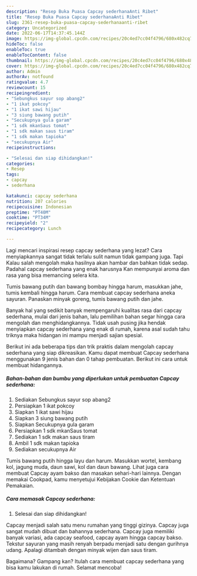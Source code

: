 ```yaml
---
description: "Resep Buka Puasa Capcay sederhanaAnti Ribet"
title: "Resep Buka Puasa Capcay sederhanaAnti Ribet"
slug: 2361-resep-buka-puasa-capcay-sederhanaanti-ribet
category: Uncategorized
date: 2022-06-17T14:37:45.144Z
image: https://img-global.cpcdn.com/recipes/20c4ed7cc04f4796/680x482cq70/capcay-sederhana-foto-resep-utama.jpg
hideToc: false
enableToc: true
enableTocContent: false
thumbnail: https://img-global.cpcdn.com/recipes/20c4ed7cc04f4796/680x482cq70/capcay-sederhana-foto-resep-utama.jpg
cover: https://img-global.cpcdn.com/recipes/20c4ed7cc04f4796/680x482cq70/capcay-sederhana-foto-resep-utama.jpg
author: Admin
authorAv: notfound
ratingvalue: 4.7
reviewcount: 15
recipeingredient:
- "Sebungkus sayur sop abang2"
- "1 ikat pokcoy"
- "1 ikat sawi hijau"
- "3 siung bawang putih"
- "Secukupnya gula garam"
- "1 sdk mkanSaus tomat"
- "1 sdk makan saus tiram"
- "1 sdk makan tapioka"
- "secukupnya Air"
recipeinstructions:

- "Selesai dan siap dihidangkan!"
categories:
- Resep
tags:
- capcay
- sederhana

katakunci: capcay sederhana 
nutrition: 207 calories
recipecuisine: Indonesian
preptime: "PT40M"
cooktime: "PT34M"
recipeyield: "2"
recipecategory: Lunch

---
```



Lagi mencari inspirasi resep capcay sederhana yang lezat? Cara menyiapkannya sangat tidak terlalu sulit namun tidak gampang juga. Tapi Kalau salah mengolah maka hasilnya akan hambar dan bahkan tidak sedap. Padahal capcay sederhana yang enak harusnya Kan mempunyai aroma dan rasa yang bisa memancing selera kita.


Tumis bawang putih dan bawang bombay hingga harum, masukkan jahe, tumis kembali hingga harum. Cara membuat capcay sederhana aneka sayuran. Panaskan minyak goreng, tumis bawang putih dan jahe.

Banyak hal yang sedikit banyak mempengaruhi kualitas rasa dari capcay sederhana, mulai dari jenis bahan, lalu pemilihan bahan segar hingga cara mengolah dan menghidangkannya. Tidak usah pusing jika hendak menyiapkan capcay sederhana yang enak di rumah, karena asal sudah tahu triknya maka hidangan ini mampu menjadi sajian spesial.


Berikut ini ada beberapa tips dan trik praktis dalam mengolah capcay sederhana yang siap dikreasikan. Kamu dapat membuat Capcay sederhana menggunakan 9 jenis bahan dan 0 tahap pembuatan. Berikut ini cara untuk membuat hidangannya.

<!--inarticleads1-->

##### Bahan-bahan dan bumbu yang diperlukan untuk pembuatan Capcay sederhana:

1. Sediakan Sebungkus sayur sop abang2
1. Persiapkan 1 ikat pokcoy
1. Siapkan 1 ikat sawi hijau
1. Siapkan 3 siung bawang putih
1. Siapkan Secukupnya gula garam
1. Persiapkan 1 sdk mkanSaus tomat
1. Sediakan 1 sdk makan saus tiram
1. Ambil 1 sdk makan tapioka
1. Sediakan secukupnya Air


Tumis bawang putih hingga layu dan harum. Masukkan wortel, kembang kol, jagung muda, daun sawi, kol dan daun bawang. Lihat juga cara membuat Capcay ayam bakso dan masakan sehari-hari lainnya. Dengan memakai Cookpad, kamu menyetujui Kebijakan Cookie dan Ketentuan Pemakaian. 

<!--inarticleads2-->

##### Cara memasak Capcay sederhana:


1. Selesai dan siap dihidangkan!

Capcay menjadi salah satu menu rumahan yang tinggi gizinya. Capcay juga sangat mudah dibuat dan bahannya sederhana. Capcay juga memiliki banyak variasi, ada capcay seafood, capcay ayam hingga capcay bakso. Tekstur sayuran yang masih renyah berpadu menjadi satu dengan gurihnya udang. Apalagi ditambah dengan minyak wijen dan saus tiram. 

Bagaimana? Gampang kan? Itulah cara membuat capcay sederhana yang bisa kamu lakukan di rumah. Selamat mencoba!
